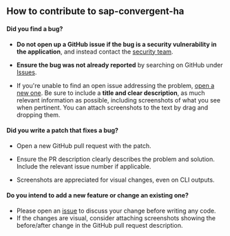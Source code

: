 ## How to contribute to sap-convergent-ha


#### **Did you find a bug?**

* **Do not open up a GitHub issue if the bug is a security vulnerability
  in the application**, and instead contact the [security team](mailto:security-team@suse.de).

* **Ensure the bug was not already reported** by searching on GitHub under [Issues](https://github.com/SUSE/sap-convergent-ha/issues).

* If you're unable to find an open issue addressing the problem, [open a new one](https://github.com/SUSE/sap-convergent-ha/issues/new). Be sure to include a **title and clear description**, as much relevant information as possible, including screenshots of what you see when pertinent. You can attach screenshots to the text by drag and dropping them.


#### **Did you write a patch that fixes a bug?**

* Open a new GitHub pull request with the patch.

* Ensure the PR description clearly describes the problem and solution. Include the relevant issue number if applicable.
* Screenshots are appreciated for visual changes, even on CLI outputs.


#### **Do you intend to add a new feature or change an existing one?**

* Please open an [issue](https://github.com/SUSE/sap-convergent-ha/issues/new)
to discuss your change before writing any code.
* If the changes are visual, consider attaching screenshots showing the before/after change in the GitHub pull request description.

